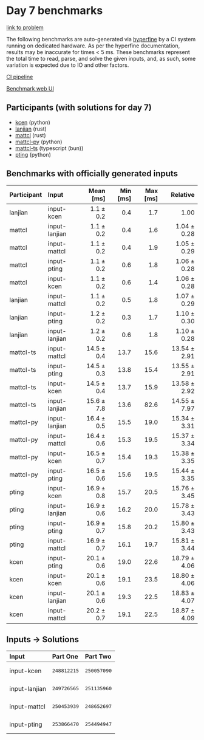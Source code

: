 # Day 7 benchmarks

[link to problem](https://adventofcode.com/2023/day/7)

The following benchmarks are auto-generated via
[hyperfine](https://github.com/sharkdp/hyperfine) by a CI system running on
dedicated hardware. As per the hyperfine documentation, results may be
inaccurate for times < 5 ms. These benchmarks represent the total time to read,
parse, and solve the given inputs, and, as such, some variation is expected due
to IO and other factors.

[CI pipeline](http://ci.papercode.net:8080/teams/main/pipelines/aoc2023)

[Benchmark web UI](https://aoc.ancalagon.black)


## Participants (with solutions for day 7)

- [kcen](https://github.com/kcen/aoc2023) (python)
- [lanjian](https://github.com/lanjian/aoc-2023) (rust)
- [mattcl](https://github.com/mattcl/aoc2023) (rust)
- [mattcl-py](https://github.com/mattcl/aoc2023-py) (python)
- [mattcl-ts](https://github.com/mattcl/aoc2023-js) (typescript (bun))
- [pting](https://github.com/pting/aoc2023) (python)


## Benchmarks with officially generated inputs

| Participant | Input | Mean [ms] | Min [ms] | Max [ms] | Relative |
|:---|:---|---:|---:|---:|---:|
| lanjian | input-kcen | 1.1 ± 0.2 | 0.4 | 1.7 | 1.00 |
| mattcl | input-lanjian | 1.1 ± 0.2 | 0.4 | 1.6 | 1.04 ± 0.28 |
| mattcl | input-mattcl | 1.1 ± 0.2 | 0.4 | 1.9 | 1.05 ± 0.29 |
| mattcl | input-pting | 1.1 ± 0.2 | 0.6 | 1.8 | 1.06 ± 0.28 |
| mattcl | input-kcen | 1.1 ± 0.2 | 0.6 | 1.4 | 1.06 ± 0.28 |
| lanjian | input-mattcl | 1.1 ± 0.2 | 0.5 | 1.8 | 1.07 ± 0.29 |
| lanjian | input-pting | 1.2 ± 0.2 | 0.3 | 1.7 | 1.10 ± 0.30 |
| lanjian | input-lanjian | 1.2 ± 0.2 | 0.6 | 1.8 | 1.10 ± 0.28 |
| mattcl-ts | input-mattcl | 14.5 ± 0.4 | 13.7 | 15.6 | 13.54 ± 2.91 |
| mattcl-ts | input-pting | 14.5 ± 0.3 | 13.8 | 15.4 | 13.55 ± 2.91 |
| mattcl-ts | input-kcen | 14.5 ± 0.4 | 13.7 | 15.9 | 13.58 ± 2.92 |
| mattcl-ts | input-lanjian | 15.6 ± 7.8 | 13.6 | 82.6 | 14.55 ± 7.97 |
| mattcl-py | input-lanjian | 16.4 ± 0.5 | 15.5 | 19.0 | 15.34 ± 3.31 |
| mattcl-py | input-mattcl | 16.4 ± 0.6 | 15.3 | 19.5 | 15.37 ± 3.34 |
| mattcl-py | input-kcen | 16.5 ± 0.7 | 15.4 | 19.3 | 15.38 ± 3.35 |
| mattcl-py | input-pting | 16.5 ± 0.6 | 15.6 | 19.5 | 15.44 ± 3.35 |
| pting | input-kcen | 16.9 ± 0.8 | 15.7 | 20.5 | 15.76 ± 3.45 |
| pting | input-lanjian | 16.9 ± 0.6 | 16.2 | 20.0 | 15.78 ± 3.43 |
| pting | input-pting | 16.9 ± 0.7 | 15.8 | 20.2 | 15.80 ± 3.43 |
| pting | input-mattcl | 16.9 ± 0.7 | 16.1 | 19.7 | 15.81 ± 3.44 |
| kcen | input-pting | 20.1 ± 0.6 | 19.0 | 22.6 | 18.79 ± 4.06 |
| kcen | input-kcen | 20.1 ± 0.6 | 19.1 | 23.5 | 18.80 ± 4.06 |
| kcen | input-lanjian | 20.1 ± 0.6 | 19.3 | 22.5 | 18.83 ± 4.07 |
| kcen | input-mattcl | 20.2 ± 0.7 | 19.1 | 22.5 | 18.87 ± 4.09 |


## Inputs -> Solutions

| Input | Part One | Part Two |
|:---|:---|:---|
|input-kcen|<pre>248812215</pre>|<pre>250057090</pre>|
|input-lanjian|<pre>249726565</pre>|<pre>251135960</pre>|
|input-mattcl|<pre>250453939</pre>|<pre>248652697</pre>|
|input-pting|<pre>253866470</pre>|<pre>254494947</pre>|